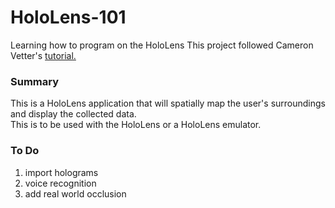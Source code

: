 # HoloLens-101
Learning how to program on the HoloLens
This project followed Cameron Vetter's [tutorial.](http://www.cameronvetter.com/2016/10/21/hololens-development-tutorial-based-on-talk/)

### Summary
This is a HoloLens application that will spatially map the user's surroundings and display the collected data. </br>
This is to be used with the HoloLens or a HoloLens emulator.

### To Do
   1. import holograms
   2. voice recognition
   3. add real world occlusion









